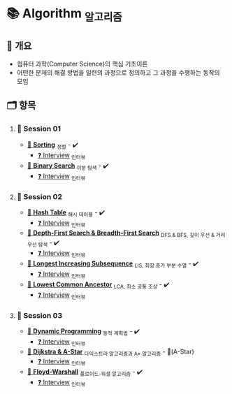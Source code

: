 # :books: Algorithm <sub>알고리즘</sub>

## :memo: 개요

- 컴퓨터 과학(Computer Science)의 핵심 기초이론
- 어떤한 문제의 해결 방법을 일련의 과정으로 정의하고 그 과정을 수행하는 동작의 모임

## :card_index_dividers: 항목

1. ### :file_folder: Session 01

   - [:page_facing_up: **Sorting**](./Note/Sorting.md) <sub>정렬</sub> - :heavy_check_mark:
     - [:question: Interview](./Interview/Sorting.md) <sub>인터뷰</sub>
   - [:page_facing_up: **Binary Search**](./Note/BinarySearch.md) <sub>이분 탐색</sub> - :heavy_check_mark:
     - [:question: Interview](./Interview/BinarySearch.md) <sub>인터뷰</sub>

2. ### :file_folder: Session 02

   - [:page_facing_up: **Hash Table**](./Note/HashTable.md) <sub>해시 테이블</sub> - :heavy_check_mark:
     - [:question: Interview](./Interview/HashTable.md) <sub>인터뷰</sub>
   - [:page_facing_up: **Depth-First Search & Breadth-First Search**](./Note/DFS&BFS.md) <sub>DFS & BFS, 깊이 우선 & 거리 우선 탐색</sub> - :heavy_check_mark:
     - [:question: Interview](./Interview/DFS&BFS.md) <sub>인터뷰</sub>
   - [:page_facing_up: **Longest Increasing Subsequence**](./Note/LIS.md) <sub>LIS, 최장 증가 부분 수열</sub> - :heavy_check_mark:
     - [:question: Interview](./Interview/LIS.md) <sub>인터뷰</sub>
   - [:page_facing_up: **Lowest Common Ancestor**](./Note/LCA.md) <sub>LCA, 최소 공통 조상</sub> - :heavy_check_mark:
     - [:question: Interview](./Interview/LCA.md) <sub>인터뷰</sub>

3. ### :file_folder: Session 03

   - [:page_facing_up: **Dynamic Programming**](./Note/DynamicProgramming.md) <sub>동적 계획법</sub> - :heavy_check_mark:
     - [:question: Interview](./Interview/DynamicProgramming.md) <sub>인터뷰</sub>
     <!-- - [:page_facing_up: **MST & Kruskal & Prim**](./Note/MST&Kruskal&Prim.md) <sub>최소신장트리, 크루스칼 알고리즘과 프림 알고리즘</sub> - :construction:
     - [:question: Interview](./Interview/MST&Kruskal&Prim.md) <sub>인터뷰</sub> -->
   - [:page_facing_up: **Dijkstra & A-Star**](./Note/Dijkstra&A-Star.md) <sub>다익스트라 알고리즘과 A\* 알고리즘</sub> - :construction:(A-Star)
     - [:question: Interview](./Interview/Dijkstra&A-Star.md) <sub>인터뷰</sub>
   - [:page_facing_up: **Floyd-Warshall**](./Note/Floyd-Warshall.md) <sub>플로이드-워셜 알고리즘</sub> - :heavy_check_mark:
     - [:question: Interview](./Interview/Floyd-Warshall.md) <sub>인터뷰</sub>
